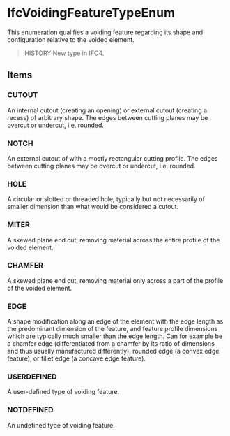 # IfcVoidingFeatureTypeEnum

This enumeration qualifies a voiding feature regarding its shape and configuration relative to the voided element.

> HISTORY  New type in IFC4.

## Items

### CUTOUT
An internal cutout (creating an opening) or external cutout (creating a recess) of arbitrary shape.  The edges between cutting planes may be overcut or undercut, i.e. rounded.

### NOTCH
An external cutout of with a mostly rectangular cutting profile.  The edges between cutting planes may be overcut or undercut, i.e. rounded.

### HOLE
A circular or slotted or threaded hole, typically but not necessarily of smaller dimension than what would be considered a cutout.

### MITER
A skewed plane end cut, removing material across the entire profile of the voided element.

### CHAMFER
A skewed plane end cut, removing material only across a part of the profile of the voided element.

### EDGE
A shape modification along an edge of the element with the edge length as the predominant dimension of the feature, and feature profile dimensions which are typically much smaller than the edge length.  Can for example be a chamfer edge (differentiated from a chamfer by its ratio of dimensions and thus usually manufactured differently), rounded edge (a convex edge feature), or fillet edge (a concave edge feature).

### USERDEFINED
A user-defined type of voiding feature.

### NOTDEFINED
An undefined type of voiding feature.
